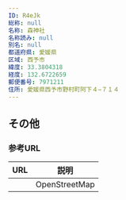 ```yaml
---
ID: R4eJk
総称: null
名称: 森神社
名称読み: null
別名: null
都道府県: 愛媛県
区域: 西予市
緯度: 33.3804318
経度: 132.6722659
郵便番号: 7971211
住所: 愛媛県西予市野村町阿下４−７１４
---
```


## その他

### 参考URL

| URL | 説明          |
| --- | ------------- |
|     | OpenStreetMap |
